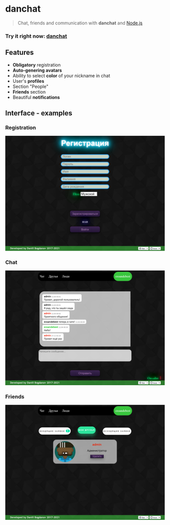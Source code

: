 # danchat
> Chat, friends and communication with **danchat** and [Node.js](https://nodejs.org)
### Try it right now: [danchat](https://danchat.herokuapp.com)

## Features
* **Obligatory** registration
* **Auto-genering avatars**
* Ability to select **color** of your nickname in chat
* User's **profiles**
* Section "People"
* **Friends** section
* Beautiful **notifications**

## Interface - examples  
### Registration
![](https://raw.githubusercontent.com/exsandebest/danchat/master/examples/screenshots/registration.png)
### Chat
![](https://raw.githubusercontent.com/exsandebest/danchat/master/examples/screenshots/chat.png)  
### Friends
![](https://raw.githubusercontent.com/exsandebest/danchat/master/examples/screenshots/friends.png)
